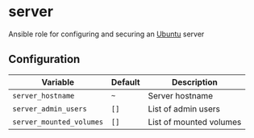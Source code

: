 # server
Ansible role for configuring and securing an [Ubuntu](https://ubuntu.com/) server

## Configuration
| Variable | Default | Description |
| -------- | ------- | ----------- |
| `server_hostname` | `~` | Server hostname |
| `server_admin_users` | `[]` | List of admin users |
| `server_mounted_volumes` | `[]` | List of mounted volumes |
